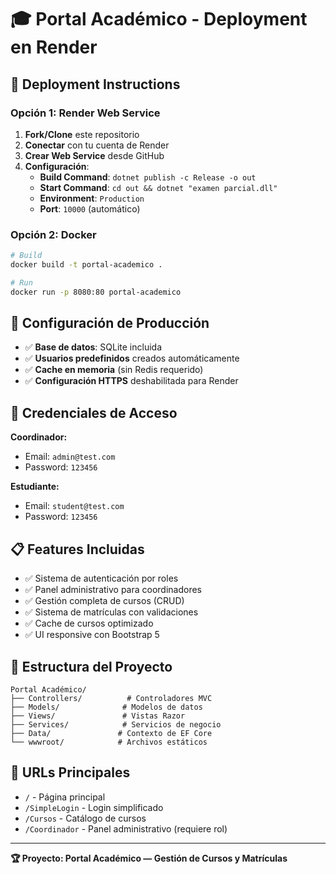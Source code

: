 # 🎓 Portal Académico - Deployment en Render

## 🚀 Deployment Instructions

### **Opción 1: Render Web Service**

1. **Fork/Clone** este repositorio
2. **Conectar** con tu cuenta de Render
3. **Crear Web Service** desde GitHub
4. **Configuración**:
   - **Build Command**: `dotnet publish -c Release -o out`
   - **Start Command**: `cd out && dotnet "examen parcial.dll"`
   - **Environment**: `Production`
   - **Port**: `10000` (automático)

### **Opción 2: Docker**

```bash
# Build
docker build -t portal-academico .

# Run
docker run -p 8080:80 portal-academico
```

## 🔧 Configuración de Producción

- ✅ **Base de datos**: SQLite incluida
- ✅ **Usuarios predefinidos** creados automáticamente
- ✅ **Cache en memoria** (sin Redis requerido)
- ✅ **Configuración HTTPS** deshabilitada para Render

## 👥 Credenciales de Acceso

**Coordinador:**
- Email: `admin@test.com`
- Password: `123456`

**Estudiante:**
- Email: `student@test.com` 
- Password: `123456`

## 📋 Features Incluidas

- ✅ Sistema de autenticación por roles
- ✅ Panel administrativo para coordinadores
- ✅ Gestión completa de cursos (CRUD)
- ✅ Sistema de matrículas con validaciones
- ✅ Cache de cursos optimizado
- ✅ UI responsive con Bootstrap 5

## 🔗 Estructura del Proyecto

```
Portal Académico/
├── Controllers/          # Controladores MVC
├── Models/              # Modelos de datos
├── Views/               # Vistas Razor
├── Services/            # Servicios de negocio
├── Data/               # Contexto de EF Core
└── wwwroot/            # Archivos estáticos
```

## 🎯 URLs Principales

- `/` - Página principal
- `/SimpleLogin` - Login simplificado
- `/Cursos` - Catálogo de cursos
- `/Coordinador` - Panel administrativo (requiere rol)

---
**🏆 Proyecto: Portal Académico — Gestión de Cursos y Matrículas**